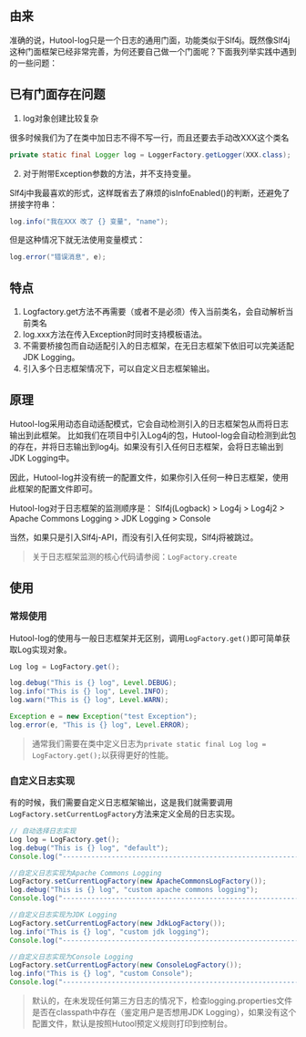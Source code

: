 ## 由来
准确的说，Hutool-log只是一个日志的通用门面，功能类似于Slf4j。既然像Slf4j这种门面框架已经非常完善，为何还要自己做一个门面呢？下面我列举实践中遇到的一些问题：

## 已有门面存在问题
1. log对象创建比较复杂

很多时候我们为了在类中加日志不得不写一行，而且还要去手动改XXX这个类名

```Java
private static final Logger log = LoggerFactory.getLogger(XXX.class);
```

2. 对于附带Exception参数的方法，并不支持变量。

Slf4j中我最喜欢的形式，这样既省去了麻烦的isInfoEnabled()的判断，还避免了拼接字符串： 

```java
log.info("我在XXX 改了 {} 变量", "name");
```

但是这种情况下就无法使用变量模式：

```java
log.error("错误消息", e);
```

## 特点
1. Logfactory.get方法不再需要（或者不是必须）传入当前类名，会自动解析当前类名
2. log.xxx方法在传入Exception时同时支持模板语法。
3. 不需要桥接包而自动适配引入的日志框架，在无日志框架下依旧可以完美适配JDK Logging。
4. 引入多个日志框架情况下，可以自定义日志框架输出。

## 原理
Hutool-log采用动态自动适配模式，它会自动检测引入的日志框架包从而将日志输出到此框架。
比如我们在项目中引入Log4j的包，Hutool-log会自动检测到此包的存在，并将日志输出到log4j。如果没有引入任何日志框架，会将日志输出到JDK Logging中。

因此，Hutool-log并没有统一的配置文件，如果你引入任何一种日志框架，使用此框架的配置文件即可。

Hutool-log对于日志框架的监测顺序是：
Slf4j(Logback) > Log4j > Log4j2 > Apache Commons Logging > JDK Logging > Console

当然，如果只是引入Slf4j-API，而没有引入任何实现，Slf4j将被跳过。

> 关于日志框架监测的核心代码请参阅：`LogFactory.create`

## 使用

### 常规使用
Hutool-log的使用与一般日志框架并无区别，调用`LogFactory.get()`即可简单获取Log实现对象。

```java
Log log = LogFactory.get();

log.debug("This is {} log", Level.DEBUG);
log.info("This is {} log", Level.INFO);
log.warn("This is {} log", Level.WARN);

Exception e = new Exception("test Exception");
log.error(e, "This is {} log", Level.ERROR);
```

> 通常我们需要在类中定义日志为`private static final Log log = LogFactory.get();`以获得更好的性能。

### 自定义日志实现

有的时候，我们需要自定义日志框架输出，这是我们就需要调用`LogFactory.setCurrentLogFactory`方法来定义全局的日志实现。

```java
// 自动选择日志实现
Log log = LogFactory.get();
log.debug("This is {} log", "default");
Console.log("----------------------------------------------------------------------");

//自定义日志实现为Apache Commons Logging
LogFactory.setCurrentLogFactory(new ApacheCommonsLogFactory());
log.debug("This is {} log", "custom apache commons logging");
Console.log("----------------------------------------------------------------------");

//自定义日志实现为JDK Logging
LogFactory.setCurrentLogFactory(new JdkLogFactory());
log.info("This is {} log", "custom jdk logging");
Console.log("----------------------------------------------------------------------");

//自定义日志实现为Console Logging
LogFactory.setCurrentLogFactory(new ConsoleLogFactory());
log.info("This is {} log", "custom Console");
Console.log("----------------------------------------------------------------------");
```

> 默认的，在未发现任何第三方日志的情况下，检查logging.properties文件是否在classpath中存在（鉴定用户是否想用JDK Logging），如果没有这个配置文件，默认是按照Hutool预定义规则打印到控制台。

